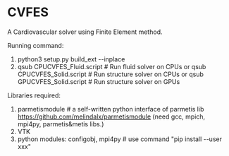 # CVFES
A Cardiovascular solver using Finite Element method.

Running command:
1. python3 setup.py build_ext --inplace
2. qsub CPUCVFES_Fluid.script # Run fluid solver on CPUs
or qsub CPUCVFES_Solid.script # Run structure solver on CPUs
or qsub GPUCVFES_Solid.script # Run structure solver on GPUs

Libraries required:
1. parmetismodule # a self-written python interface of parmetis lib https://github.com/melindalx/parmetismodule (need gcc, mpich, mpi4py, parmetis&metis libs.)
2. VTK
3. python modules: configobj, mpi4py # use command "pip install --user xxx"